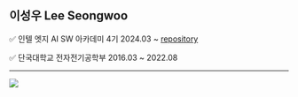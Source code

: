 ## 이성우 Lee Seongwoo

✅ 인텔 엣지 AI SW 아카데미 4기 2024.03 ~  [repository](https://github.com/kccistc/intel-04)


✅ 단국대학교 전자전기공학부 2016.03 ~ 2022.08 

---

<a href="https://www.instagram.com/seong_w2o"><img src="https://img.shields.io/badge/Instagram-%23E4405F.svg?style=for-the-badge&logo=Instagram&logoColor=white&link=https://www.instagram.com/seong_w2o"/></a>
